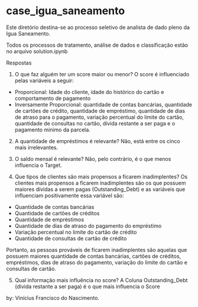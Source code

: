 # case_igua_saneamento
Este diretório destina-se ao processo seletivo de analista de dado pleno da Igua Saneamento.

Todos os processos de tratamento, análise de dados e classificação estão no arquivo solution.ipynb


Respostas

1. O que faz alguém ter um score maior ou menor?
O score é influenciado pelas variáveis a seguir:

- Proporcional: Idade do cliente, idade do histórico do cartão e comportamento de pagamento 
- Inversamente Proporcional: quantidade de contas bancárias, quantidade de cartões de crédito, quantidade de empréstimo, quantidade de dias de atraso para o pagamento, variação percentual do limite do cartão, quantidade de consultas no cartão, dívida restante a ser paga e o pagamento mínimo da parcela.

2. A quantidade de empréstimos é relevante?
Não, está entre os cinco mais irrelevantes.

3. O saldo mensal é relevante?
Não, pelo contrário, é o que menos influencia o Target.

4. Que tipos de clientes são mais propensos a ficarem inadimplentes?
Os clientes mais propensos a ficarem inadimplentes são os que possuem maiores dívidas a serem pagas (Outstanding_Debt) e as variáveis que influenciam positivamente essa variável são:

- Quantidade de contas bancárias
- Quantidade de cartões de créditos
- Quantidade de empréstimos
- Quantidade de dias de atraso do pagamento do empréstimo
- Variação percentual no limite do cartão de crédito
- Quantidade de consultas de cartão de crédito

Portanto, as pessoas prováveis de ficarem inadimplentes são aquelas que possuem maiores quantidade de contas bancárias, cartões de créditos, empréstimos, dias de atraso do pagamento, variação do limite do cartão e consultas de cartão.

5. Qual informação mais influência no score?
A Coluna Outstanding_Debt (dívida restante a ser paga) é o que mais influencia o Score



by: Vinícius Francisco do Nascimento.